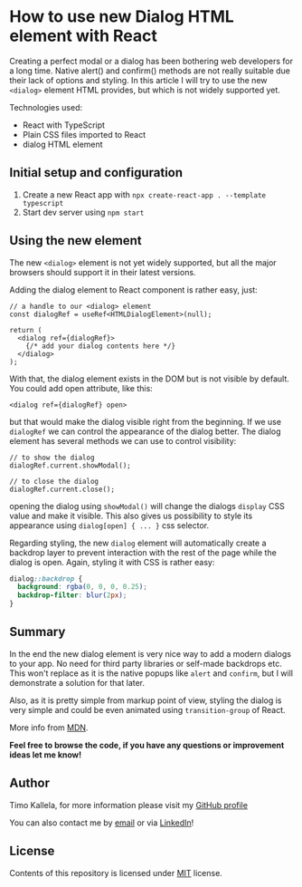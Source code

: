 # How to use new Dialog HTML element with React

Creating a perfect modal or a dialog has been bothering web developers for a long time. Native alert() and confirm() methods are not really suitable due their lack of options and styling. In this article I will try to use the new `<dialog>` element HTML provides, but which is not widely supported yet.

Technologies used:

- React with TypeScript
- Plain CSS files imported to React
- dialog HTML element

## Initial setup and configuration

1. Create a new React app with `npx create-react-app . --template typescript`
2. Start dev server using `npm start`

## Using the new element

The new `<dialog>` element is not yet widely supported, but all the major browsers should support it in their latest versions.

Adding the dialog element to React component is rather easy, just:

```tsx
// a handle to our <dialog> element
const dialogRef = useRef<HTMLDialogElement>(null);

return (
  <dialog ref={dialogRef}>
    {/* add your dialog contents here */}
  </dialog>
);
```

With that, the dialog element exists in the DOM but is not visible by default. You could add open attribute, like this:

```tsx
<dialog ref={dialogRef} open>
```

but that would make the dialog visible right from the beginning. If we use `dialogRef` we can control the appearance of the dialog better. The dialog element has several methods we can use to control visibility:

```tsx
// to show the dialog
dialogRef.current.showModal();

// to close the dialog
dialogRef.current.close();
```

opening the dialog using `showModal()` will change the dialogs `display` CSS value and make it visible. This also gives us possibility to style its appearance using `dialog[open] { ... }` css selector.

Regarding styling, the new `dialog` element will automatically create a backdrop layer to prevent interaction with the rest of the page while the dialog is open. Again, styling it with CSS is rather easy:
```css
dialog::backdrop {
  background: rgba(0, 0, 0, 0.25);
  backdrop-filter: blur(2px);
}
```

## Summary

In the end the new dialog element is very nice way to add a modern dialogs to your app. No need for third party libraries or self-made backdrops etc. This won't replace as it is the native popups like `alert` and `confirm`, but I will demonstrate a solution for that later.

Also, as it is pretty simple from markup point of view, styling the dialog is very simple and could be even animated using `transition-group` of React.

More info from [MDN](https://developer.mozilla.org/en-US/docs/Web/HTML/Element/dialog).

**Feel free to browse the code, if you have any questions or improvement ideas let me know!**

## Author

Timo Kallela, for more information please visit my [GitHub profile](https://github.com/kallelat)

You can also contact me by [email](mailto:timo.kallela@gmail.com) or via [LinkedIn](https://www.linkedin.com/in/kallelat/)!

## License

Contents of this repository is licensed under [MIT](LICENSE) license.
